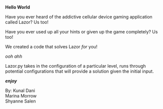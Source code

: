 **Hello World**  

Have you ever heard of the addictive cellular device gaming application called Lazor? Us too!  

Have you ever used up all your hints or given up the game completely? Us too!  

We created a code that solves Lazor *for* you!   

*ooh ahh*  

Lazor.py takes in the configuration of a particular level, runs through potential configurations
that will provide a solution given the initial input.  

**_enjoy_**  

By:
Kunal Dani  
Marina Morrow  
Shyanne Salen  
